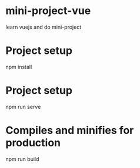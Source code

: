 # mini-project-vue
learn vuejs and do mini-project
# Project setup
npm install
# Project setup
npm run serve
# Compiles and minifies for production
npm run build
